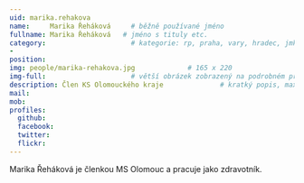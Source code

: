 ```yaml
---
uid: marika.rehakova
name:     Marika Řeháková     # běžně používané jméno
fullname: Marika Řeháková   # jméno s tituly etc.
category:                     # kategorie: rp, praha, vary, hradec, jmk, senat
- 
position: 
img: people/marika-rehakova.jpg             # 165 x 220
img-full:                     # větší obrázek zobrazený na podrobném profilu
description: Člen KS Olomouckého kraje              # kratký popis, max 160 znaků
mail: 
mob: 
profiles:
  github:
  facebook: 
  twitter:         
  flickr: 
---
```

Marika Řeháková je členkou MS Olomouc a pracuje jako zdravotník.
